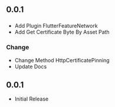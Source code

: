 ## 0.0.1

###
* Add Plugin FlutterFeatureNetwork
* Add Get Certificate Byte By Asset Path

### Change
* Change Method HttpCertificatePinning
* Update Docs


## 0.0.1

* Initial Release
